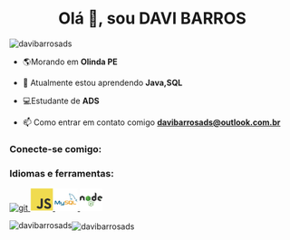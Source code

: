 <h1 align="center">Olá 👋, sou DAVI BARROS</h1>
<p align="left"> <img src="https://komarev.com/ghpvc/?username=davibarrosads&label=Profile%20views&color=0e75b6&style=flat" alt="davibarrosads" /> </p>

- 🌎Morando em **Olinda PE**

- 🌱 Atualmente estou aprendendo **Java,SQL**

- 💻Estudante de **ADS**

- 📫 Como entrar em contato comigo **davibarrosads@outlook.com.br**

<h3 align="left">Conecte-se comigo:</h3>
<p align="left">
</p>

<h3 align="left">Idiomas e ferramentas:</h3>
<p align="left"> <a href="https://git-scm.com/" target="_blank" rel="noreferrer"> <img src="https://www.vectorlogo.zone/logos/git-scm/git-scm-icon.svg" alt="git" width="40" height="40"/> </a> <a href="https://developer.mozilla.org/en-US/docs/Web/JavaScript" target="_blank" rel="noreferrer"> <img src="https://raw.githubusercontent.com/devicons/devicon/master/icons/javascript/javascript-original.svg" alt="javascript" width="40" height="40"/> </a> <a href="https://www.mysql.com/" target="_blank" rel="noreferrer"> <img src="https://raw.githubusercontent.com/devicons/devicon/master/icons/mysql/mysql-original-wordmark.svg" alt="mysql" width="40" height="40"/> </a> <a href="https://nodejs.org" target="_blank" rel="noreferrer"> <img src="https://raw.githubusercontent.com/devicons/devicon/master/icons/nodejs/nodejs-original-wordmark.svg" alt="nodejs" width="40" height="40"/> </a> </p>

<p><img align="left" src="https://github-readme-stats.vercel.app/api/top-langs?username=davibarrosads&show_icons=true&locale=en&layout=compact" alt="davibarrosads" /></p>

<p> <img align="center" src="https://github-readme-stats.vercel.app/api?username=davibarrosads&show_icons=true&locale=en" alt="davibarrosads" /></p>
